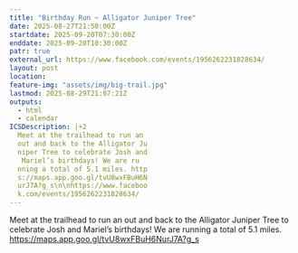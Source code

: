 ```yaml
---
title: "Birthday Run ~ Alligator Juniper Tree"
date: 2025-08-27T21:50:00Z
startdate: 2025-09-20T07:30:00Z
enddate: 2025-09-20T10:30:00Z
patr: true
external_url: https://www.facebook.com/events/1956262231828634/
layout: post
location: 
feature-img: "assets/img/big-trail.jpg"
lastmod: 2025-08-29T21:07:21Z
outputs:
  - html
  - calendar
ICSDescription: |+2
  Meet at the trailhead to run an   out and back to the Alligator Ju  niper Tree to celebrate Josh and   Mariel’s birthdays! We are ru  nning a total of 5.1 miles. http  s://maps.app.goo.gl/tvU8wxFBuH6N  urJ7A?g_s\n\nhttps://www.faceboo  k.com/events/1956262231828634/
---
```


Meet at the trailhead to run an out and back to the Alligator Juniper Tree to celebrate Josh and Mariel’s birthdays! We are running a total of 5.1 miles. [https://maps.app.goo.gl/tvU8wxFBuH6NurJ7A?g_s<br>
](https://maps.app.goo.gl/tvU8wxFBuH6NurJ7A?g_s<br>
)  <br>
  

